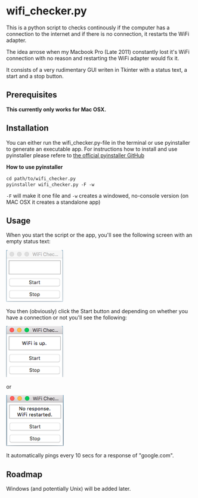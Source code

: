 # wifi_checker.py
This is a python script to checks continously if the computer has a connection to the internet and if there is no connection, it restarts the WiFi adapter.

The idea arrose when my Macbook Pro (Late 2011) constantly lost it's WiFi connection with no reason and restarting the WiFi adapter would fix it.

It consists of a very rudimentary GUI writen in Tkinter with a status text, a start and a stop button.

## Prerequisites
**This currently only works for Mac OSX.**


## Installation
You can either run the wifi_checker.py-file in the terminal or use pyinstaller to generate an executable app.
For instructions how to install and use pyinstaller please refere to [the official pyinstaller GitHub](https://github.com/pyinstaller/pyinstaller)

**How to use pyinstaller**
```
cd path/to/wifi_checker.py
pyinstaller wifi_checker.py -F -w
```

`-F` will make it one file and `-w` creates a windowed, no-console version (on MAC OSX it creates a standalone app)

## Usage
When you start the script or the app, you'll see the following screen with an empty status text:

![Start_up](images/start_up.png?raw=true "Initial start up")

You then (obviously) click the Start button and depending on whether you have a connection or not you'll see the following:

![Connection](images/all_good.png?raw=true "Connection")

or

![No Connection](images/no_connection.png?raw=true "No Connection")


It automatically pings every 10 secs for a response of "google.com".

## Roadmap
Windows (and potentially Unix) will be added later.
